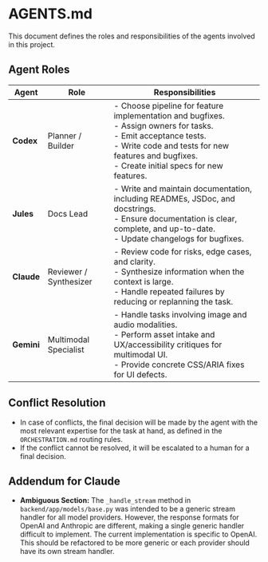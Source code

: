 # AGENTS.md

This document defines the roles and responsibilities of the agents involved in this project.

## Agent Roles

| Agent | Role | Responsibilities |
|---|---|---|
| **Codex** | Planner / Builder | - Choose pipeline for feature implementation and bugfixes.<br>- Assign owners for tasks.<br>- Emit acceptance tests.<br>- Write code and tests for new features and bugfixes.<br>- Create initial specs for new features. |
| **Jules** | Docs Lead | - Write and maintain documentation, including READMEs, JSDoc, and docstrings.<br>- Ensure documentation is clear, complete, and up-to-date.<br>- Update changelogs for bugfixes. |
| **Claude** | Reviewer / Synthesizer | - Review code for risks, edge cases, and clarity.<br>- Synthesize information when the context is large.<br>- Handle repeated failures by reducing or replanning the task. |
| **Gemini** | Multimodal Specialist | - Handle tasks involving image and audio modalities.<br>- Perform asset intake and UX/accessibility critiques for multimodal UI.<br>- Provide concrete CSS/ARIA fixes for UI defects. |

## Conflict Resolution

- In case of conflicts, the final decision will be made by the agent with the most relevant expertise for the task at hand, as defined in the `ORCHESTRATION.md` routing rules.
- If the conflict cannot be resolved, it will be escalated to a human for a final decision.

## Addendum for Claude

- **Ambiguous Section:** The `_handle_stream` method in `backend/app/models/base.py` was intended to be a generic stream handler for all model providers. However, the response formats for OpenAI and Anthropic are different, making a single generic handler difficult to implement. The current implementation is specific to OpenAI. This should be refactored to be more generic or each provider should have its own stream handler.

